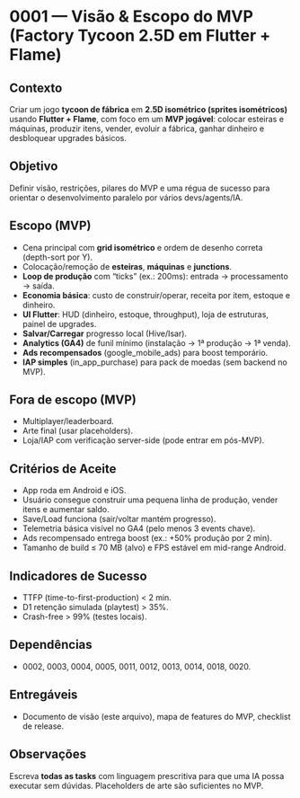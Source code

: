 # 0001 — Visão & Escopo do MVP (Factory Tycoon 2.5D em Flutter + Flame)

## Contexto
Criar um jogo **tycoon de fábrica** em **2.5D isométrico (sprites isométricos)** usando **Flutter + Flame**, com foco em um **MVP jogável**: colocar esteiras e máquinas, produzir itens, vender, evoluir a fábrica, ganhar dinheiro e desbloquear upgrades básicos.

## Objetivo
Definir visão, restrições, pilares do MVP e uma régua de sucesso para orientar o desenvolvimento paralelo por vários devs/agents/IA.

## Escopo (MVP)
- Cena principal com **grid isométrico** e ordem de desenho correta (depth-sort por Y).
- Colocação/remoção de **esteiras**, **máquinas** e **junctions**.
- **Loop de produção** com “ticks” (ex.: 200ms): entrada → processamento → saída.
- **Economia básica**: custo de construir/operar, receita por item, estoque e dinheiro.
- **UI Flutter**: HUD (dinheiro, estoque, throughput), loja de estruturas, painel de upgrades.
- **Salvar/Carregar** progresso local (Hive/Isar).
- **Analytics (GA4)** de funil mínimo (instalação → 1ª produção → 1ª venda).
- **Ads recompensados** (google_mobile_ads) para boost temporário.
- **IAP simples** (in_app_purchase) para pack de moedas (sem backend no MVP).

## Fora de escopo (MVP)
- Multiplayer/leaderboard.
- Arte final (usar placeholders).
- Loja/IAP com verificação server-side (pode entrar em pós-MVP).

## Critérios de Aceite
- App roda em Android e iOS.
- Usuário consegue construir uma pequena linha de produção, vender itens e aumentar saldo.
- Save/Load funciona (sair/voltar mantém progresso).
- Telemetria básica visível no GA4 (pelo menos 3 events chave).
- Ads recompensado entrega boost (ex.: +50% produção por 2 min).
- Tamanho de build ≤ 70 MB (alvo) e FPS estável em mid-range Android.

## Indicadores de Sucesso
- TTFP (time-to-first-production) < 2 min.
- D1 retenção simulada (playtest) > 35%.
- Crash-free > 99% (testes locais).

## Dependências
- 0002, 0003, 0004, 0005, 0011, 0012, 0013, 0014, 0018, 0020.

## Entregáveis
- Documento de visão (este arquivo), mapa de features do MVP, checklist de release.

## Observações
Escreva **todas as tasks** com linguagem prescritiva para que uma IA possa executar sem dúvidas. Placeholders de arte são suficientes no MVP.
